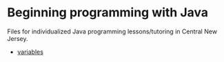 # Beginning programming with Java
Files for individualized Java programming lessons/tutoring in Central New Jersey.
* [variables]

[variables]:https://github.com/bws9000/beginning-java/blob/master/variables/NamingVariables.md
